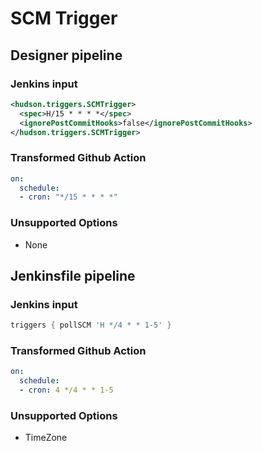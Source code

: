 # SCM Trigger

## Designer pipeline

### Jenkins input

```xml
<hudson.triggers.SCMTrigger>
  <spec>H/15 * * * *</spec>
  <ignorePostCommitHooks>false</ignorePostCommitHooks>
</hudson.triggers.SCMTrigger>
```

### Transformed Github Action

```yaml
on:
  schedule:
  - cron: "*/15 * * * *"
```

### Unsupported Options

- None

## Jenkinsfile pipeline

### Jenkins input

```groovy
triggers { pollSCM 'H */4 * * 1-5' }
```

### Transformed Github Action

```yaml
on:
  schedule:
  - cron: 4 */4 * * 1-5
```

### Unsupported Options

- TimeZone
